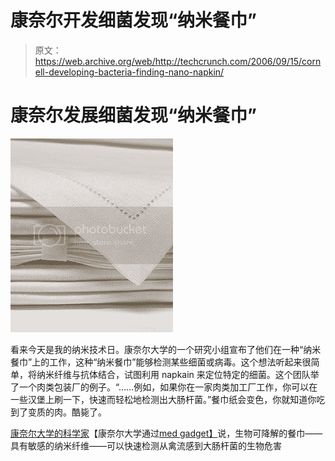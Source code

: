 # 康奈尔开发细菌发现“纳米餐巾”

> 原文：<https://web.archive.org/web/http://techcrunch.com/2006/09/15/cornell-developing-bacteria-finding-nano-napkin/>

# 康奈尔发展细菌发现“纳米餐巾”

![](img/8ed3da2a12d752d4a07536b3202d4a59.png)

看来今天是我的纳米技术日。康奈尔大学的一个研究小组宣布了他们在一种“纳米餐巾”上的工作，这种“纳米餐巾”能够检测某些细菌或病毒。这个想法听起来很简单，将纳米纤维与抗体结合，试图利用 napkain 来定位特定的细菌。这个团队举了一个肉类包装厂的例子。“……例如，如果你在一家肉类加工厂工作，你可以在一些汉堡上刷一下，快速而轻松地检测出大肠杆菌。”餐巾纸会变色，你就知道你吃到了变质的肉。酷毙了。

[康奈尔大学的科学家](https://web.archive.org/web/20221019220626/http://www.news.cornell.edu/pressoffice1/Sept06/BiohazardNapkin.html)【康奈尔大学通过[med gadget】](https://web.archive.org/web/20221019220626/http://www.medgadget.com/archives/2006/09/put_your_virusb.html)说，生物可降解的餐巾——具有敏感的纳米纤维——可以快速检测从禽流感到大肠杆菌的生物危害